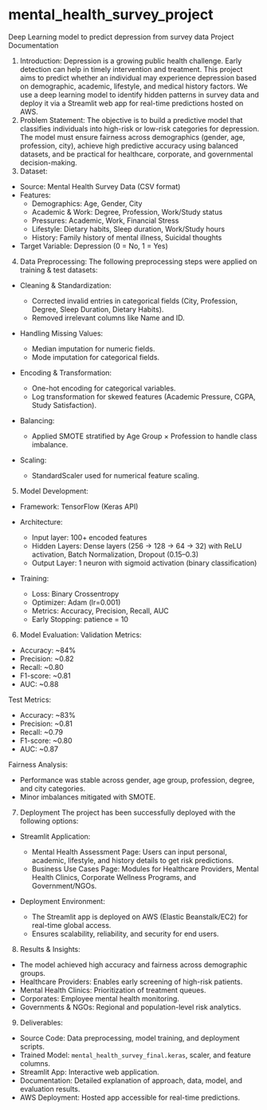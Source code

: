 # mental_health_survey_project
Deep Learning model to predict depression from survey data
Project Documentation
1. Introduction:
Depression is a growing public health challenge. Early detection can help in timely intervention and treatment. This project aims to predict whether an individual may experience depression based on demographic, academic, lifestyle, and medical history factors. We use a deep learning model to identify hidden patterns in survey data and deploy it via a Streamlit web app for real-time predictions hosted on AWS.
2. Problem Statement:
The objective is to build a predictive model that classifies individuals into high-risk or low-risk categories for depression. The model must ensure fairness across demographics (gender, age, profession, city), achieve high predictive accuracy using balanced datasets, and be practical for healthcare, corporate, and governmental decision-making.
3. Dataset:
- Source: Mental Health Survey Data (CSV format)
- Features:
  - Demographics: Age, Gender, City
  - Academic & Work: Degree, Profession, Work/Study status
  - Pressures: Academic, Work, Financial Stress
  - Lifestyle: Dietary habits, Sleep duration, Work/Study hours
  - History: Family history of mental illness, Suicidal thoughts
- Target Variable: Depression (0 = No, 1 = Yes)
4. Data Preprocessing:
The following preprocessing steps were applied on training & test datasets:

- Cleaning & Standardization:
  - Corrected invalid entries in categorical fields (City, Profession, Degree, Sleep Duration, Dietary Habits).
  - Removed irrelevant columns like Name and ID.

- Handling Missing Values:
  - Median imputation for numeric fields.
  - Mode imputation for categorical fields.

- Encoding & Transformation:
  - One-hot encoding for categorical variables.
  - Log transformation for skewed features (Academic Pressure, CGPA, Study Satisfaction).

- Balancing:
  - Applied SMOTE stratified by Age Group × Profession to handle class imbalance.

- Scaling:
  - StandardScaler used for numerical feature scaling.
5. Model Development:
- Framework: TensorFlow (Keras API)
- Architecture:
  - Input layer: 100+ encoded features
  - Hidden Layers: Dense layers (256 → 128 → 64 → 32) with ReLU activation, Batch Normalization, Dropout (0.15–0.3)
  - Output Layer: 1 neuron with sigmoid activation (binary classification)

- Training:
  - Loss: Binary Crossentropy
  - Optimizer: Adam (lr=0.001)
  - Metrics: Accuracy, Precision, Recall, AUC
  - Early Stopping: patience = 10
6. Model Evaluation:
Validation Metrics:
- Accuracy: ~84%
- Precision: ~0.82
- Recall: ~0.80
- F1-score: ~0.81
- AUC: ~0.88

Test Metrics:
- Accuracy: ~83%
- Precision: ~0.81
- Recall: ~0.79
- F1-score: ~0.80
- AUC: ~0.87

Fairness Analysis:
- Performance was stable across gender, age group, profession, degree, and city categories.
- Minor imbalances mitigated with SMOTE.
7. Deployment
The project has been successfully deployed with the following options:

- Streamlit Application:
  - Mental Health Assessment Page: Users can input personal, academic, lifestyle, and history details to get risk predictions.
  - Business Use Cases Page: Modules for Healthcare Providers, Mental Health Clinics, Corporate Wellness Programs, and Government/NGOs.

- Deployment Environment:
  - The Streamlit app is deployed on AWS (Elastic Beanstalk/EC2) for real-time global access.
  - Ensures scalability, reliability, and security for end users.
8. Results & Insights:
- The model achieved high accuracy and fairness across demographic groups.
- Healthcare Providers: Enables early screening of high-risk patients.
- Mental Health Clinics: Prioritization of treatment queues.
- Corporates: Employee mental health monitoring.
- Governments & NGOs: Regional and population-level risk analytics.
9. Deliverables:
- Source Code: Data preprocessing, model training, and deployment scripts.
- Trained Model: `mental_health_survey_final.keras`, scaler, and feature columns.
- Streamlit App: Interactive web application.
- Documentation: Detailed explanation of approach, data, model, and evaluation results.
- AWS Deployment: Hosted app accessible for real-time predictions.
